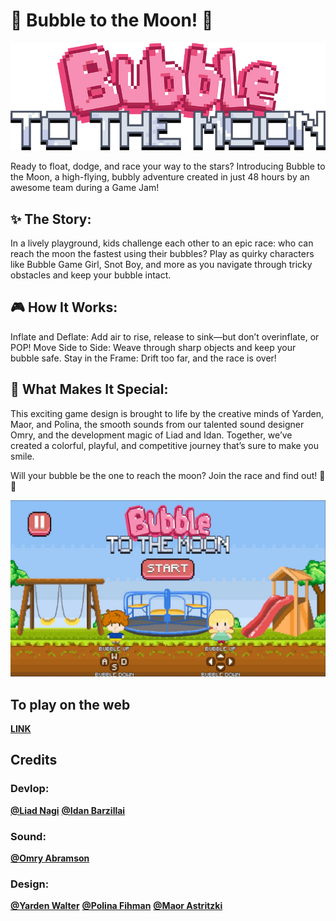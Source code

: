 # 🚀 Bubble to the Moon! 🚀
 
![](https://github.com/LIADN7/BubbleToTheMoon/blob/main/Assets/Art/UI/Logo.png)
 


Ready to float, dodge, and race your way to the stars? Introducing Bubble to the Moon, a high-flying, bubbly adventure created in just 48 hours by an awesome team during a Game Jam!

## ✨ The Story:

In a lively playground, kids challenge each other to an epic race: who can reach the moon the fastest using their bubbles? Play as quirky characters like Bubble Game Girl, Snot Boy, and more as you navigate through tricky obstacles and keep your bubble intact.

## 🎮 How It Works:

Inflate and Deflate: Add air to rise, release to sink—but don’t overinflate, or POP!
Move Side to Side: Weave through sharp objects and keep your bubble safe.
Stay in the Frame: Drift too far, and the race is over!

## 🎵 What Makes It Special:

This exciting game design is brought to life by the creative minds of Yarden, Maor, and Polina, the smooth sounds from our talented sound designer Omry​, and the development magic of Liad and Idan. Together, we’ve created a colorful, playful, and competitive journey that’s sure to make you smile.

Will your bubble be the one to reach the moon? Join the race and find out! 🚀🎈
 
 
![](https://github.com/LIADN7/BubbleToTheMoon/blob/main/Assets/Art/StartingGameView.jpeg)
 
## To play on the web
 
**[LINK](https://liadn7.itch.io/bubbletothemoon)**
 
## Credits

### Devlop:
**[@Liad Nagi](https://github.com/liadn7)**    **[@Idan Barzillai](https://github.com/idanBarzellai)**

### Sound:

**[@Omry Abramson](https://github.com/omryabramson)**

### Design:

**[@Yarden Walter]()**    **[@Polina Fihman]()**    **[@Maor Astritzki]()**


